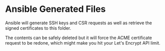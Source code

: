 # Ansible Generated Files
Ansible will generate SSH keys and CSR requests as well as retrieve the signed certificates to this folder. 

The contents can be safely deleted but it will force the ACME certificate request to be redone, 
which might make you hit your Let's Encrypt API limit.